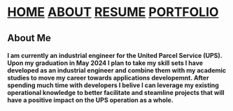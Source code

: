 # [HOME](https://dusty91487.github.io/dusty91487.gethub.io)      [ABOUT](https://dusty91487.github.io/dusty91487.gethub.io/about)      [RESUME](https://dusty91487.github.io/dusty91487.gethub.io/resume)      [PORTFOLIO](https://dusty91487.github.io/dusty91487.gethub.io/portfolio)
## About Me
#### I am currently an industrial engineer for the United Parcel Service (UPS). Upon my graduation in May 2024 I plan to take my skill sets I have developed as an industrial engineer and combine them with my academic studies to move my career towards applications developemnt. After spending much time with developers I belive I can leverage my existing operational knowledge to better facilitate and steamline projects that will have a positive impact on the UPS operation as a whole.

